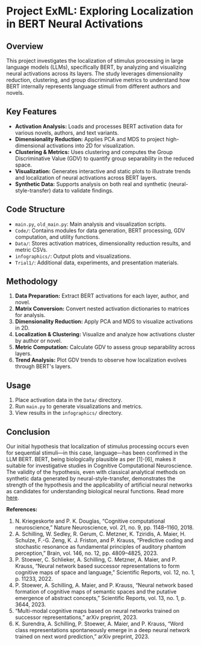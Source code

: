 # Project ExML: Exploring Localization in BERT Neural Activations

## Overview
This project investigates the localization of stimulus processing in large language models (LLMs), specifically BERT, by analyzing and visualizing neural activations across its layers. The study leverages dimensionality reduction, clustering, and group discriminative metrics to understand how BERT internally represents language stimuli from different authors and novels.

## Key Features
- **Activation Analysis:** Loads and processes BERT activation data for various novels, authors, and text variants.
- **Dimensionality Reduction:** Applies PCA and MDS to project high-dimensional activations into 2D for visualization.
- **Clustering & Metrics:** Uses clustering and computes the Group Discriminative Value (GDV) to quantify group separability in the reduced space.
- **Visualization:** Generates interactive and static plots to illustrate trends and localization of neural activations across BERT layers.
- **Synthetic Data:** Supports analysis on both real and synthetic (neural-style-transfer) data to validate findings.

## Code Structure
- `main.py`, `old_main.py`: Main analysis and visualization scripts.
- `Code/`: Contains modules for data generation, BERT processing, GDV computation, and utility functions.
- `Data/`: Stores activation matrices, dimensionality reduction results, and metric CSVs.
- `infographics/`: Output plots and visualizations.
- `Trial1/`: Additional data, experiments, and presentation materials.

## Methodology
1. **Data Preparation:** Extract BERT activations for each layer, author, and novel.
2. **Matrix Conversion:** Convert nested activation dictionaries to matrices for analysis.
3. **Dimensionality Reduction:** Apply PCA and MDS to visualize activations in 2D.
4. **Localization & Clustering:** Visualize and analyze how activations cluster by author or novel.
5. **Metric Computation:** Calculate GDV to assess group separability across layers.
6. **Trend Analysis:** Plot GDV trends to observe how localization evolves through BERT's layers.

## Usage
1. Place activation data in the `Data/` directory.
2. Run `main.py` to generate visualizations and metrics.
3. View results in the `infographics/` directory.

## Conclusion
Our initial hypothesis that localization of stimulus processing occurs even for sequential stimuli—in this case, language—has been confirmed in the LLM BERT. BERT, being biologically plausible as per [1]-[6], makes it suitable for investigative studies in Cognitive Computational Neuroscience. The validity of the hypothesis, even with classical analytical methods on synthetic data generated by neural-style-transfer, demonstrates the strength of the hypothesis and the applicability of artificial neural networks as candidates for understanding biological neural functions. Read more [here](https://arxiv.org/abs/2501.08053).

**References:**
1. N. Kriegeskorte and P. K. Douglas, “Cognitive computational neuroscience,” Nature Neuroscience, vol. 21, no. 9, pp. 1148–1160, 2018.
2. A. Schilling, W. Sedley, R. Gerum, C. Metzner, K. Tziridis, A. Maier, H. Schulze, F.-G. Zeng, K. J. Friston, and P. Krauss, “Predictive coding and stochastic resonance as fundamental principles of auditory phantom perception,” Brain, vol. 146, no. 12, pp. 4809–4825, 2023.
3. P. Stoewer, C. Schlieker, A. Schilling, C. Metzner, A. Maier, and P. Krauss, “Neural network based successor representations to form cognitive maps of space and language,” Scientific Reports, vol. 12, no. 1, p. 11233, 2022.
4. P. Stoewer, A. Schilling, A. Maier, and P. Krauss, “Neural network based formation of cognitive maps of semantic spaces and the putative emergence of abstract concepts,” Scientific Reports, vol. 13, no. 1, p. 3644, 2023.
5. “Multi-modal cognitive maps based on neural networks trained on successor representations,” arXiv preprint, 2023.
6. K. Surendra, A. Schilling, P. Stoewer, A. Maier, and P. Krauss, “Word class representations spontaneously emerge in a deep neural network trained on next word prediction,” arXiv preprint, 2023.
